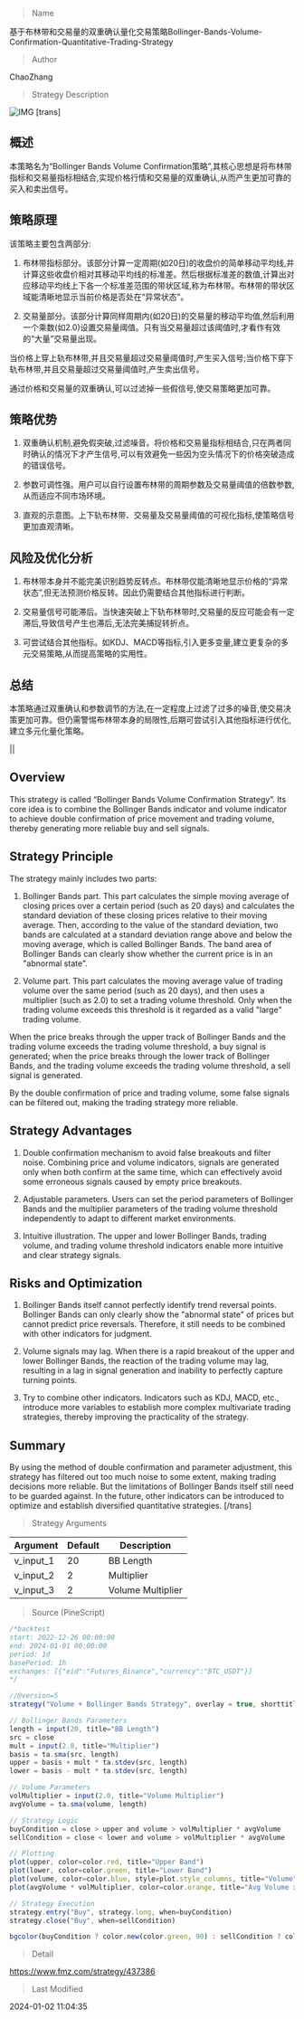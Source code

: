 
> Name

基于布林带和交易量的双重确认量化交易策略Bollinger-Bands-Volume-Confirmation-Quantitative-Trading-Strategy

> Author

ChaoZhang

> Strategy Description

![IMG](https://www.fmz.com/upload/asset/11c72904cb4f8a38682.png)
[trans]

## 概述

本策略名为“Bollinger Bands Volume Confirmation策略”,其核心思想是将布林带指标和交易量指标相结合,实现价格行情和交易量的双重确认,从而产生更加可靠的买入和卖出信号。

## 策略原理  

该策略主要包含两部分:

1. 布林带指标部分。该部分计算一定周期(如20日)的收盘价的简单移动平均线,并计算这些收盘价相对其移动平均线的标准差。然后根据标准差的数值,计算出对应移动平均线上下各一个标准差范围的带状区域,称为布林带。布林带的带状区域能清晰地显示当前价格是否处在“异常状态”。  

2. 交易量部分。该部分计算同样周期内(如20日)的交易量的移动平均值,然后利用一个乘数(如2.0)设置交易量阈值。只有当交易量超过该阈值时,才看作有效的“大量”交易量出现。  

当价格上穿上轨布林带,并且交易量超过交易量阈值时,产生买入信号;当价格下穿下轨布林带,并且交易量超过交易量阈值时,产生卖出信号。  

通过价格和交易量的双重确认,可以过滤掉一些假信号,使交易策略更加可靠。

## 策略优势  

1. 双重确认机制,避免假突破,过滤噪音。将价格和交易量指标相结合,只在两者同时确认的情况下才产生信号,可以有效避免一些因为空头情况下的价格突破造成的错误信号。  

2. 参数可调性强。用户可以自行设置布林带的周期参数及交易量阈值的倍数参数,从而适应不同市场环境。  

3. 直观的示意图。上下轨布林带、交易量及交易量阈值的可视化指标,使策略信号更加直观清晰。  

## 风险及优化分析  

1. 布林带本身并不能完美识别趋势反转点。布林带仅能清晰地显示价格的“异常状态”,但无法预测价格反转。因此仍需要结合其他指标进行判断。  

2. 交易量信号可能滞后。当快速突破上下轨布林带时,交易量的反应可能会有一定滞后,导致信号产生也滞后,无法完美捕捉转折点。  

3. 可尝试结合其他指标。如KDJ、MACD等指标,引入更多变量,建立更复杂的多元交易策略,从而提高策略的实用性。

## 总结  

本策略通过双重确认和参数调节的方法,在一定程度上过滤了过多的噪音,使交易决策更加可靠。但仍需警惕布林带本身的局限性,后期可尝试引入其他指标进行优化,建立多元化量化策略。


||


## Overview  

This strategy is called “Bollinger Bands Volume Confirmation Strategy”. Its core idea is to combine the Bollinger Bands indicator and volume indicator to achieve double confirmation of price movement and trading volume, thereby generating more reliable buy and sell signals.

## Strategy Principle

The strategy mainly includes two parts:  

1. Bollinger Bands part. This part calculates the simple moving average of closing prices over a certain period (such as 20 days) and calculates the standard deviation of these closing prices relative to their moving average. Then, according to the value of the standard deviation, two bands are calculated at a standard deviation range above and below the moving average, which is called Bollinger Bands. The band area of Bollinger Bands can clearly show whether the current price is in an "abnormal state".   

2. Volume part. This part calculates the moving average value of trading volume over the same period (such as 20 days), and then uses a multiplier (such as 2.0) to set a trading volume threshold. Only when the trading volume exceeds this threshold is it regarded as a valid "large" trading volume.

When the price breaks through the upper track of Bollinger Bands and the trading volume exceeds the trading volume threshold, a buy signal is generated; when the price breaks through the lower track of Bollinger Bands, and the trading volume exceeds the trading volume threshold, a sell signal is generated.  

By the double confirmation of price and trading volume, some false signals can be filtered out, making the trading strategy more reliable.  

## Strategy Advantages 

1. Double confirmation mechanism to avoid false breakouts and filter noise. Combining price and volume indicators, signals are generated only when both confirm at the same time, which can effectively avoid some erroneous signals caused by empty price breakouts.  

2. Adjustable parameters. Users can set the period parameters of Bollinger Bands and the multiplier parameters of the trading volume threshold independently to adapt to different market environments.   

3. Intuitive illustration. The upper and lower Bollinger Bands, trading volume, and trading volume threshold indicators enable more intuitive and clear strategy signals.  

## Risks and Optimization  

1. Bollinger Bands itself cannot perfectly identify trend reversal points. Bollinger Bands can only clearly show the "abnormal state" of prices but cannot predict price reversals. Therefore, it still needs to be combined with other indicators for judgment.  

2. Volume signals may lag. When there is a rapid breakout of the upper and lower Bollinger Bands, the reaction of the trading volume may lag, resulting in a lag in signal generation and inability to perfectly capture turning points.  

3. Try to combine other indicators. Indicators such as KDJ, MACD, etc., introduce more variables to establish more complex multivariate trading strategies, thereby improving the practicality of the strategy.  

## Summary  

By using the method of double confirmation and parameter adjustment, this strategy has filtered out too much noise to some extent, making trading decisions more reliable. But the limitations of Bollinger Bands itself still need to be guarded against. In the future, other indicators can be introduced to optimize and establish diversified quantitative strategies.
[/trans]

> Strategy Arguments



|Argument|Default|Description|
|----|----|----|
|v_input_1|20|BB Length|
|v_input_2|2|Multiplier|
|v_input_3|2|Volume Multiplier|


> Source (PineScript)

``` javascript
/*backtest
start: 2022-12-26 00:00:00
end: 2024-01-01 00:00:00
period: 1d
basePeriod: 1h
exchanges: [{"eid":"Futures_Binance","currency":"BTC_USDT"}]
*/

//@version=5
strategy("Volume + Bollinger Bands Strategy", overlay = true, shorttitle="Vol BB Strategy")

// Bollinger Bands Parameters
length = input(20, title="BB Length")
src = close
mult = input(2.0, title="Multiplier")
basis = ta.sma(src, length)
upper = basis + mult * ta.stdev(src, length)
lower = basis - mult * ta.stdev(src, length)

// Volume Parameters
volMultiplier = input(2.0, title="Volume Multiplier")
avgVolume = ta.sma(volume, length)

// Strategy Logic
buyCondition = close > upper and volume > volMultiplier * avgVolume
sellCondition = close < lower and volume > volMultiplier * avgVolume

// Plotting
plot(upper, color=color.red, title="Upper Band")
plot(lower, color=color.green, title="Lower Band")
plot(volume, color=color.blue, style=plot.style_columns, title="Volume", transp=85)
plot(avgVolume * volMultiplier, color=color.orange, title="Avg Volume x Multiplier")

// Strategy Execution
strategy.entry("Buy", strategy.long, when=buyCondition)
strategy.close("Buy", when=sellCondition)

bgcolor(buyCondition ? color.new(color.green, 90) : sellCondition ? color.new(color.red, 90) : na)

```

> Detail

https://www.fmz.com/strategy/437386

> Last Modified

2024-01-02 11:04:35
